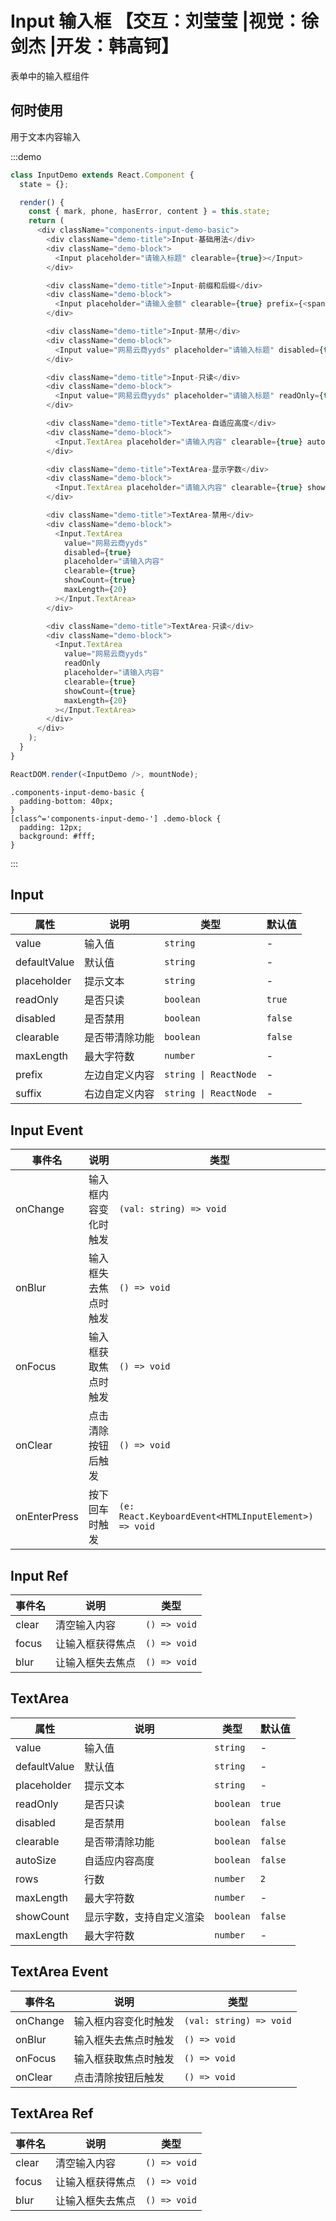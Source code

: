 # Input 输入框 【交互：刘莹莹 |视觉：徐剑杰 |开发：韩高钶】

表单中的输入框组件

## 何时使用

用于文本内容输入

:::demo

```js
class InputDemo extends React.Component {
  state = {};

  render() {
    const { mark, phone, hasError, content } = this.state;
    return (
      <div className="components-input-demo-basic">
        <div className="demo-title">Input-基础用法</div>
        <div className="demo-block">
          <Input placeholder="请输入标题" clearable={true}></Input>
        </div>

        <div className="demo-title">Input-前缀和后缀</div>
        <div className="demo-block">
          <Input placeholder="请输入金额" clearable={true} prefix={<span>¥</span>} suffix={<span>RMB</span>}></Input>
        </div>

        <div className="demo-title">Input-禁用</div>
        <div className="demo-block">
          <Input value="网易云商yyds" placeholder="请输入标题" disabled={true} clearable={true}></Input>
        </div>

        <div className="demo-title">Input-只读</div>
        <div className="demo-block">
          <Input value="网易云商yyds" placeholder="请输入标题" readOnly={true} clearable={true}></Input>
        </div>

        <div className="demo-title">TextArea-自适应高度</div>
        <div className="demo-block">
          <Input.TextArea placeholder="请输入内容" clearable={true} autoSize={true} rows={1}></Input.TextArea>
        </div>

        <div className="demo-title">TextArea-显示字数</div>
        <div className="demo-block">
          <Input.TextArea placeholder="请输入内容" clearable={true} showCount={true} maxLength={20}></Input.TextArea>
        </div>

        <div className="demo-title">TextArea-禁用</div>
        <div className="demo-block">
          <Input.TextArea
            value="网易云商yyds"
            disabled={true}
            placeholder="请输入内容"
            clearable={true}
            showCount={true}
            maxLength={20}
          ></Input.TextArea>
        </div>

        <div className="demo-title">TextArea-只读</div>
        <div className="demo-block">
          <Input.TextArea
            value="网易云商yyds"
            readOnly
            placeholder="请输入内容"
            clearable={true}
            showCount={true}
            maxLength={20}
          ></Input.TextArea>
        </div>
      </div>
    );
  }
}

ReactDOM.render(<InputDemo />, mountNode);
```

```less
.components-input-demo-basic {
  padding-bottom: 40px;
}
[class^='components-input-demo-'] .demo-block {
  padding: 12px;
  background: #fff;
}
```

:::

## Input

| 属性         | 说明           | 类型                  | 默认值  |
| ------------ | -------------- | --------------------- | ------- |
| value        | 输入值         | `string`              | -       |
| defaultValue | 默认值         | `string`              | -       |
| placeholder  | 提示文本       | `string`              | -       |
| readOnly     | 是否只读       | `boolean`             | `true`  |
| disabled     | 是否禁用       | `boolean`             | `false` |
| clearable    | 是否带清除功能 | `boolean`             | `false` |
| maxLength    | 最大字符数     | `number`              | -       |
| prefix       | 左边自定义内容 | `string \| ReactNode` | -       |
| suffix       | 右边自定义内容 | `string \| ReactNode` | -       |

## Input Event

| 事件名       | 说明                 | 类型                                                 |
| ------------ | -------------------- | ---------------------------------------------------- |
| onChange     | 输入框内容变化时触发 | `(val: string) => void`                              |
| onBlur       | 输入框失去焦点时触发 | `() => void`                                         |
| onFocus      | 输入框获取焦点时触发 | `() => void`                                         |
| onClear      | 点击清除按钮后触发   | `() => void`                                         |
| onEnterPress | 按下回车时触发       | `(e: React.KeyboardEvent<HTMLInputElement>) => void` |

## Input Ref

| 事件名 | 说明             | 类型         |
| ------ | ---------------- | ------------ |
| clear  | 清空输入内容     | `() => void` |
| focus  | 让输入框获得焦点 | `() => void` |
| blur   | 让输入框失去焦点 | `() => void` |

## TextArea

| 属性         | 说明                     | 类型      | 默认值  |
| ------------ | ------------------------ | --------- | ------- |
| value        | 输入值                   | `string`  | -       |
| defaultValue | 默认值                   | `string`  | -       |
| placeholder  | 提示文本                 | `string`  | -       |
| readOnly     | 是否只读                 | `boolean` | `true`  |
| disabled     | 是否禁用                 | `boolean` | `false` |
| clearable    | 是否带清除功能           | `boolean` | `false` |
| autoSize     | 自适应内容高度           | `boolean` | `false` |
| rows         | 行数                     | `number`  | `2`     |
| maxLength    | 最大字符数               | `number`  | -       |
| showCount    | 显示字数，支持自定义渲染 | `boolean` | `false` |
| maxLength    | 最大字符数               | `number`  | -       |

## TextArea Event

| 事件名   | 说明                 | 类型                    |
| -------- | -------------------- | ----------------------- |
| onChange | 输入框内容变化时触发 | `(val: string) => void` |
| onBlur   | 输入框失去焦点时触发 | `() => void`            |
| onFocus  | 输入框获取焦点时触发 | `() => void`            |
| onClear  | 点击清除按钮后触发   | `() => void`            |

## TextArea Ref

| 事件名 | 说明             | 类型         |
| ------ | ---------------- | ------------ |
| clear  | 清空输入内容     | `() => void` |
| focus  | 让输入框获得焦点 | `() => void` |
| blur   | 让输入框失去焦点 | `() => void` |
